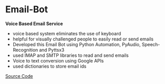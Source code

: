 # Email-Bot
**Voice Based Email Service** 
* voice based system eliminates the use of keyboard
* helpful for visually challenged people to easily read or send emails
* Developed this Email Bot using Python Automation, PyAudio, Speech-Recognition and Pyttsx3
* used IMAP and SMTP libraries to read and send emails
* Voice to text conversion using Google APIs
* used dictionaries to store email ids

[Source Code](https://github.com/Rakhi-Pundhir/Email-Bot/blob/main/email.py)
